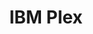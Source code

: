 ---
title: IBM Plex
tags:
- Open source
link: "https://github.com/IBM/plex"
site: Github
intro: "Designed to work well in user interface environments as well as other mediums, the Plex family comes in  Sans, Serif, Mono and Sans Condensed."
type: font
preview: Resources/plex.png
category: 
- Typography
type: Resource
---